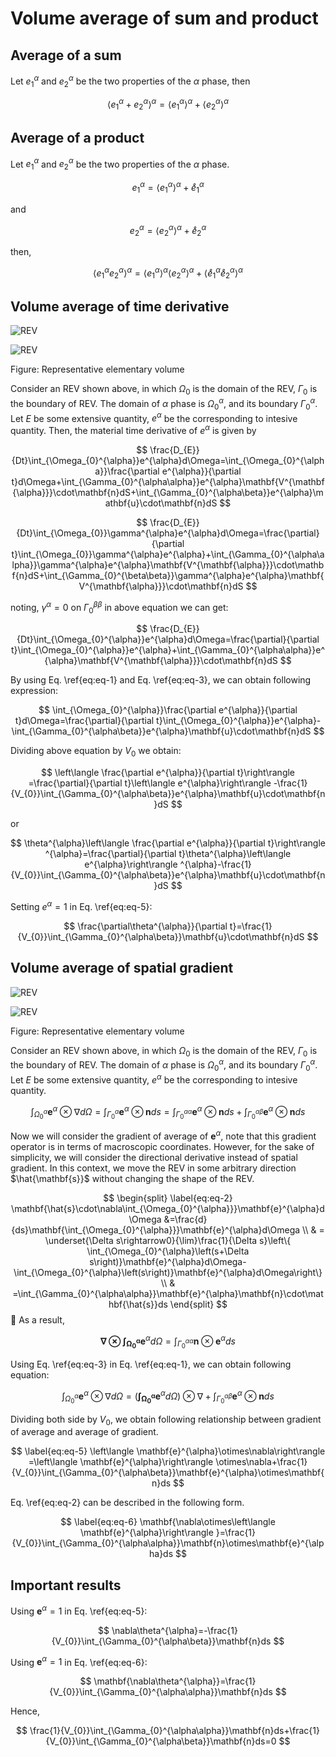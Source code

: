 # Volume average of sum and product

<!-- markdownlint-disable MD041 MD013 MD033 MD012 -->

## Average of a sum

Let $e_{1}^{\alpha}$ and $e_{2}^{\alpha}$ be the two properties of the $\alpha$ phase, then

$$
\left\langle e_{1}^{\alpha}+e_{2}^{\alpha}\right\rangle^{\alpha} =\left\langle e_{1}^{\alpha}\right\rangle ^{\alpha}+\left\langle e_{2}^{\alpha}\right\rangle ^{\alpha}
$$

## Average of a product

Let $e_{1}^{\alpha}$ and $e_{2}^{\alpha}$ be the two properties of the $\alpha$ phase.

$$
e_{1}^{\alpha}=\left\langle e_{1}^{\alpha}\right\rangle ^{\alpha}+\mathring{e}_{1}^{\alpha}
$$

and

$$
e_{2}^{\alpha}=\left\langle e_{2}^{\alpha}\right\rangle ^{\alpha}+\mathring{e}_{2}^{\alpha}
$$

then,

$$
\left\langle e_{1}^{\alpha}e_{2}^{\alpha}\right\rangle ^{\alpha}=\left\langle e_{1}^{\alpha}\right\rangle ^{\alpha}\left\langle e_{2}^{\alpha}\right\rangle ^{\alpha}+\left\langle \mathring{e}_{1}^{\alpha}\mathring{e}_{2}^{\alpha}\right\rangle ^{\alpha}
$$


## Volume average of time derivative

![REV](https://dm2302files.storage.live.com/y4mkVhPzA_6Ti4Kp8CPVe2g-MV-M2lnzhgiFWrnUO20l7PMZyncjWyzVinO84-Msn_JcDCXOwF9fnYn1MPl-BidGfT8Kl2y4roKtB48M80IjkAqwduk_xoppyI0LZSUlI752mzkYMXYulxSdimFKPMb3d140emV7uA7FVWIGI3wUxoxPmXFjmhCTLMprPMqeRAV?width=1000&height=1000&cropmode=none)

![REV](https://dm2302files.storage.live.com/y4m7NFlOcGR82tm9gagpBnvE1f3AK8WcCy79dYYjtPHRrKBTUQGdd6BhBHWunEl1DWjioWKkiJx2pocRjuC58cXjZl1ybDg-_Xot8jprYfPZyJEjzOTvFYplkrEaFFWB_v3JiQ_tq2GtMwZXfAReGP8nXsL-pHagORN1RN58yOxulgifb-a2upC7tFXy7xe6sN-?width=1000&height=1000&cropmode=none)

Figure: Representative elementary volume

Consider an REV shown above, in which $\Omega_{0}$ is the domain of the REV, $\Gamma_{0}$ is the boundary of REV. The domain of $\alpha$ phase is $\Omega_{0}^{\alpha}$, and its boundary $\Gamma_{0}^{\alpha}$. Let $E$ be some extensive quantity, $e^{\alpha}$ be the corresponding to intesive quantity. Then, the material time derivative of $e^{\alpha}$ is given by

$$
\frac{D_{E}}{Dt}\int_{\Omega_{0}^{\alpha}}e^{\alpha}d\Omega=\int_{\Omega_{0}^{\alpha}}\frac{\partial e^{\alpha}}{\partial t}d\Omega+\int_{\Gamma_{0}^{\alpha\alpha}}e^{\alpha}\mathbf{V^{\mathbf{\alpha}}}\cdot\mathbf{n}dS+\int_{\Gamma_{0}^{\alpha\beta}}e^{\alpha}\mathbf{u}\cdot\mathbf{n}dS
$$

$$
\frac{D_{E}}{Dt}\int_{\Omega_{0}}\gamma^{\alpha}e^{\alpha}d\Omega=\frac{\partial}{\partial t}\int_{\Omega_{0}}\gamma^{\alpha}e^{\alpha}+\int_{\Gamma_{0}^{\alpha\alpha}}\gamma^{\alpha}e^{\alpha}\mathbf{V^{\mathbf{\alpha}}}\cdot\mathbf{n}dS+\int_{\Gamma_{0}^{\beta\beta}}\gamma^{\alpha}e^{\alpha}\mathbf{V^{\mathbf{\alpha}}}\cdot\mathbf{n}dS
$$

noting, $\gamma^{\alpha}=0$ on $\Gamma_{0}^{\beta \beta}$ in above equation we can get:

$$
\frac{D_{E}}{Dt}\int_{\Omega_{0}^{\alpha}}e^{\alpha}d\Omega=\frac{\partial}{\partial t}\int_{\Omega_{0}^{\alpha}}e^{\alpha}+\int_{\Gamma_{0}^{\alpha\alpha}}e^{\alpha}\mathbf{V^{\mathbf{\alpha}}}\cdot\mathbf{n}dS
$$

By using Eq. \ref{eq:eq-1} and Eq. \ref{eq:eq-3}, we can obtain following expression:

$$
\int_{\Omega_{0}^{\alpha}}\frac{\partial e^{\alpha}}{\partial t}d\Omega=\frac{\partial}{\partial t}\int_{\Omega_{0}^{\alpha}}e^{\alpha}-\int_{\Gamma_{0}^{\alpha\beta}}e^{\alpha}\mathbf{u}\cdot\mathbf{n}dS
$$

Dividing above equation by $V_{0}$ we obtain:

$$
\left\langle \frac{\partial e^{\alpha}}{\partial t}\right\rangle =\frac{\partial}{\partial t}\left\langle e^{\alpha}\right\rangle -\frac{1}{V_{0}}\int_{\Gamma_{0}^{\alpha\beta}}e^{\alpha}\mathbf{u}\cdot\mathbf{n}dS
$$

or

$$
\theta^{\alpha}\left\langle \frac{\partial e^{\alpha}}{\partial t}\right\rangle ^{\alpha}=\frac{\partial}{\partial t}\theta^{\alpha}\left\langle e^{\alpha}\right\rangle ^{\alpha}-\frac{1}{V_{0}}\int_{\Gamma_{0}^{\alpha\beta}}e^{\alpha}\mathbf{u}\cdot\mathbf{n}dS
$$

Setting $e^{\alpha}=1$ in Eq. \ref{eq:eq-5}:

$$
\frac{\partial\theta^{\alpha}}{\partial t}=\frac{1}{V_{0}}\int_{\Gamma_{0}^{\alpha\beta}}\mathbf{u}\cdot\mathbf{n}dS
$$


## Volume average of spatial gradient

![REV](https://dm2302files.storage.live.com/y4mnOEm6tCDl-PBCzk5nXq1jfJE0bFIZDPYKKEnhL2Rz7ekyN9wJEm4h5KgEPLhRJshU5r19y6GeKL6otz1sYe5V3tyk6sVUvvkVXUalJhjUWPeqekZNtrGNrffIiPY9SKn2QWD4_IyCcUPrnWhLJBBGIKfRnbfWxAa64ygKHDxK9vSPZwUnpQkJrJHJTyfE9fK?width=1000&height=1000&cropmode=none)

![REV](https://dm2302files.storage.live.com/y4mL4w9b2ctjFa5N4qhK3BR-31Bp8j2r2tdMkZyyawyEeeWy-Jk997T7BSWxzcqIBRHUTE7VscABCgrQpeZ9N83THke9ii9iXwonxw0SpRUIz9QsO7AOheDPq2i6BNR4rZjjtsuRUx0MuGtJ83B6_ZeyGNH_LDxIzNfHS2hQ_Vqqz5U-VOjLtDSh4795YldF-S6?width=1000&height=1000&cropmode=none)

Figure: Representative elementary volume

Consider an REV shown above, in which $\Omega_{0}$ is the domain of the REV, $\Gamma_{0}$ is the boundary of REV. The domain of $\alpha$ phase is $\Omega_{0}^{\alpha}$, and its boundary $\Gamma_{0}^{\alpha}$. Let $E$ be some extensive quantity, $e^{\alpha}$ be the corresponding to intesive quantity.

$$
\label{eq:eq-1}
\int_{\Omega_{0}^{\alpha}}\mathbf{e}^{\alpha}\otimes\nabla d\Omega=\int_{\Gamma_{0}^{\alpha}}\mathbf{e}^{\alpha}\otimes\mathbf{n}ds=\int_{\Gamma_{0}^{\alpha\alpha}}\mathbf{e}^{\alpha}\otimes\mathbf{n}ds+\int_{\Gamma_{0}^{\alpha\beta}}\mathbf{e}^{\alpha}\otimes\mathbf{n}ds
$$

Now we will consider the gradient of average of $\mathbf{e}^{\alpha}$, note that this gradient operator is in terms of macroscopic coordinates. However, for the sake of simplicity, we will consider the directional derivative instead of spatial gradient. In this context, we move the REV in some arbitrary direction $\hat{\mathbf{s}}$ without changing the shape of the REV.

$$
\begin{split}
\label{eq:eq-2}
\mathbf{\hat{s}\cdot\nabla\int_{\Omega_{0}^{\alpha}}}\mathbf{e}^{\alpha}d\Omega &=\frac{d}{ds}\mathbf{\int_{\Omega_{0}^{\alpha}}}\mathbf{e}^{\alpha}d\Omega \\
& = \underset{\Delta s\rightarrow0}{\lim}\frac{1}{\Delta s}\left\{ \int_{\Omega_{0}^{\alpha}\left(s+\Delta s\right)}\mathbf{e}^{\alpha}d\Omega-\int_{\Omega_{0}^{\alpha}\left(s\right)}\mathbf{e}^{\alpha}d\Omega\right\} \\
& =\int_{\Gamma_{0}^{\alpha\alpha}}\mathbf{e}^{\alpha}\mathbf{n}\cdot\mathbf{\hat{s}}ds
\end{split}
$$
🧇
As a result,

$$
\label{eq:eq-3}
\mathbf{\nabla\otimes\int_{\Omega_{0}^{\alpha}}}\mathbf{e}^{\alpha}d\Omega=\int_{\Gamma_{0}^{\alpha\alpha}}\mathbf{n}\otimes\mathbf{e}^{\alpha}ds
$$

Using Eq. \ref{eq:eq-3} in Eq. \ref{eq:eq-1}, we can obtain following equation:

$$
\label{eq:eq-4}
\int_{\Omega_{0}^{\alpha}}\mathbf{e}^{\alpha}\otimes\nabla d\Omega=\left(\mathbf{\int_{\Omega_{0}^{\alpha}}}\mathbf{e}^{\alpha} d\Omega\right)\otimes\nabla+\int_{\Gamma_{0}^{\alpha\beta}}\mathbf{e}^{\alpha}\otimes\mathbf{n}ds
$$

Dividing both side by $V_{0}$, we obtain following relationship between gradient of average and average of gradient.

$$
\label{eq:eq-5}
\left\langle \mathbf{e}^{\alpha}\otimes\nabla\right\rangle =\left\langle \mathbf{e}^{\alpha}\right\rangle \otimes\nabla+\frac{1}{V_{0}}\int_{\Gamma_{0}^{\alpha\beta}}\mathbf{e}^{\alpha}\otimes\mathbf{n}ds
$$

Eq. \ref{eq:eq-2} can be described in the following form.

$$
\label{eq:eq-6}
\mathbf{\nabla\otimes\left\langle \mathbf{e}^{\alpha}\right\rangle }=\frac{1}{V_{0}}\int_{\Gamma_{0}^{\alpha\alpha}}\mathbf{n}\otimes\mathbf{e}^{\alpha}ds
$$

## Important results

Using $\mathbf{e}^{\alpha}=1$ in Eq. \ref{eq:eq-5}:

$$
\nabla\theta^{\alpha}=-\frac{1}{V_{0}}\int_{\Gamma_{0}^{\alpha\beta}}\mathbf{n}ds
$$

Using $\mathbf{e}^{\alpha}=1$ in Eq. \ref{eq:eq-6}:

$$
\mathbf{\nabla\theta^{\alpha}}=\frac{1}{V_{0}}\int_{\Gamma_{0}^{\alpha\alpha}}\mathbf{n}ds
$$

Hence,

$$
\frac{1}{V_{0}}\int_{\Gamma_{0}^{\alpha\alpha}}\mathbf{n}ds+\frac{1}{V_{0}}\int_{\Gamma_{0}^{\alpha\beta}}\mathbf{n}ds=0
$$
